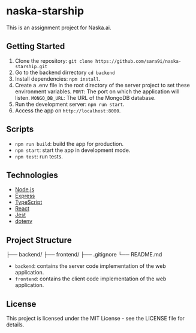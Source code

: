 # naska-starship

This is an assignment project for Naska.ai.

## Getting Started

1. Clone the repository: 
`git clone https://github.com/sara9i/naska-starship.git`
2. Go to the backend dirrectory `cd backend`
3. Install dependencies: `npm install`.
4. Create a .env file in the root directory of the server project to set these environment variables.
`PORT`: The port on which the application will listen.
`MONGO_DB_URL`: The URL of the MongoDB database.
5. Run the development server: `npm run start`.
6. Access the app on `http://localhost:8000`.

## Scripts

- `npm run build`: build the app for production.
- `npm start`: start the app in development mode.
- `npm test`: run tests.

## Technologies

- [Node.js](https://nodejs.org/)
- [Express](https://expressjs.com/)
- [TypeScript](https://www.typescriptlang.org/)
- [React](https://react.dev/)
- [Jest](https://jestjs.io/)
- [dotenv](https://github.com/motdotla/dotenv#readme)

## Project Structure

├── backend/
├── frontend/
├── .gitignore
└── README.md


- `backend`: contains the server code implementation of the web application.
- `frontend`: contains the client code implementation of the web application.

## License

This project is licensed under the MIT License - see the LICENSE file for details.
